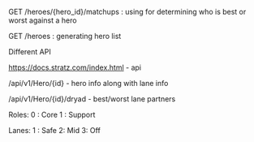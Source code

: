 GET /heroes/{hero_id}/matchups : using for determining who is best or worst against a hero

GET /heroes : generating hero list

Different API

https://docs.stratz.com/index.html - api

/api/v1/Hero/{id} - hero info along with lane info

/api/v1/Hero/{id}/dryad - best/worst lane partners

Roles:
0 : Core
1 : Support

Lanes:
1 : Safe
2: Mid
3: Off